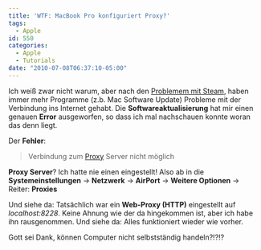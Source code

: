 ```yaml
---
title: 'WTF: MacBook Pro konfiguriert Proxy?'
tags:
  - Apple
id: 550
categories:
  - Apple
  - Tutorials
date: "2010-07-08T06:37:10-05:00"
---
```


Ich weiß zwar nicht warum, aber nach den [Problemem mit Steam](http://www.sbani.net/2010/07/07/howto-mac-steam-update-probleme-beseitigen.html), haben immer mehr Programme (z.b. Mac Software Update) Probleme mit der Verbindung ins Internet gehabt. Die **Softwareaktualisierung** hat mir einen genauen **Error** ausgeworfen, so dass ich mal nachschauen konnte woran das denn liegt. <!--more-->

Der **Fehler**:
> Verbindung zum [Proxy](http://www.sbani.net/tag/proxy) Server nicht möglich

**Proxy Server**? Ich hatte nie einen eingestellt!
Also ab in die **Systemeinstellungen** -&gt; **Netzwerk** -&gt; **AirPort** -&gt; **Weitere Optionen** -&gt; Reiter: **Proxies**

Und siehe da: Tatsächlich war ein **Web-Proxy (HTTP)** eingestellt auf _localhost:8228_. Keine Ahnung wie der da hingekommen ist, aber ich habe ihn rausgenommen. Und siehe da: Alles funktioniert wieder wie vorher.

Gott sei Dank, können Computer nicht selbstständig handeln?!?!?
